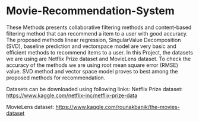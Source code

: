 # Movie-Recommendation-System
These Methods presents collaborative  filtering   methods   and   content-based   filtering method   that   can   recommend   a   item   to   a   user   with   good accuracy.  The  proposed  methods  linear  regression,  SingularValue  Decomposition  (SVD),  baseline  prediction  and  vectorspace model are very basic and efficient methods to recommend items  to  a  user.  In  this  Project,  the  datasets  we  are  using  are Netflix  Prize  dataset  and  MovieLens dataset. To check the accuracy of the methods  we  are  using  root  mean  square  error  (RMSE)  value. SVD method and vector space model proves to best among the proposed  methods  for  recommendation.

Datasets can be downloaded using following links:
Netflix  Prize  dataset:
https://www.kaggle.com/netflix-inc/netflix-prize-data

MovieLens dataset:
https://www.kaggle.com/rounakbanik/the-movies-dataset
